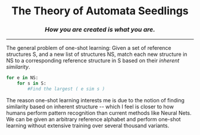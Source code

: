 <center>
    <h1>The Theory of Automata Seedlings</h1>
    <h3><i>How you are created is what you are.</i></h3>
</center>
<hr/>

The general problem of one-shot learning: Given a set of reference structures S, and a new list of structures NS, match
each new structure in NS to a corresponding reference structure in S based on their <i>inherent similarity</i>.

```python
for e in NS:
    for s in S:
        #Find the largest ( e sim s )
```

The reason one-shot learning interests me is due to the notion of finding similarity based on inherent structure --
which I feel is closer to how humans perform pattern recognition than current methods like Neural Nets. We can be given
an arbitrary reference alphabet and perform one-shot learning without extensive training over several thousand variants.


